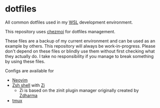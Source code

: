 # dotfiles

All common dotfiles used in my [WSL](https://learn.microsoft.com/en-us/windows/wsl/) development environment.

This repository uses [chezmoi](https://www.chezmoi.io/) for dotfiles management.

These files are a backup of my current environment and can be used as an example by others. This repository will always be work-in-progress. Please don't depend on these files or blindly use them without first checking what they actually do. I take no responsibility if you manage to break something by using these files.

Configs are available for
- [Neovim](https://neovim.io/)
- [Zsh shell](https://zsh.sourceforge.io/) with [Zi](https://wiki.zshell.dev/)
    - Zi is based on the zinit plugin manager originally created by [Zdharma](https://github.com/zdharma)
- [tmux](https://github.com/tmux/tmux/wiki)
